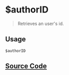 # $authorID
> Retrieves an user's id.
## Usage
```
$authorID
```
## [Source Code](https://github.com/tryforge/ForgeScript-V2/blob/main/docs/functions/authorID.md)